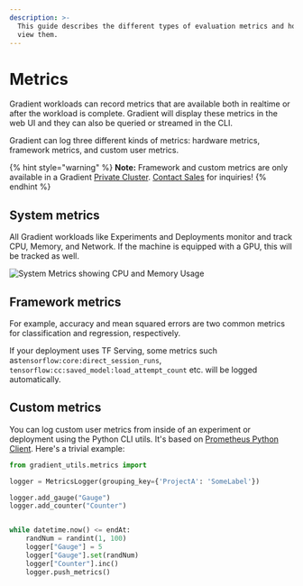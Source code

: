 ```yaml
---
description: >-
  This guide describes the different types of evaluation metrics and how you can
  view them.
---
```


# Metrics

Gradient workloads can record metrics that are available both in realtime or after the workload is complete. Gradient will display these metrics in the web UI and they can also be queried or streamed in the CLI.

Gradient can log three different kinds of metrics: hardware metrics, framework metrics, and custom user metrics.

{% hint style="warning" %}
**Note:** Framework and custom metrics are only available in a Gradient [Private Cluster](../../gradient-private-cloud/about/). [Contact Sales](https://info.paperspace.com/contact-sales) for inquiries!
{% endhint %}

## System metrics

All Gradient workloads like Experiments and Deployments monitor and track CPU, Memory, and Network. If the machine is equipped with a GPU, this will be tracked as well.

![System Metrics showing CPU and Memory Usage](../../.gitbook/assets/screenshot-metrics.jpg)

## Framework metrics

For example, accuracy and mean squared errors are two common metrics for classification and regression, respectively.

If your deployment uses TF Serving, some metrics such as`tensorflow:core:direct_session_runs`, `tensorflow:cc:saved_model:load_attempt_count` etc. will be logged automatically.

## **Custom metrics**

You can log custom user metrics from inside of an experiment or deployment using the Python CLI utils. It's based on [Prometheus Python Client](https://github.com/prometheus/client_python). Here's a trivial example:  


```python
from gradient_utils.metrics import 

logger = MetricsLogger(grouping_key={'ProjectA': 'SomeLabel'})

logger.add_gauge("Gauge")
logger.add_counter("Counter")


while datetime.now() <= endAt:
    randNum = randint(1, 100)
    logger["Gauge"] = 5
    logger["Gauge"].set(randNum)
    logger["Counter"].inc()
    logger.push_metrics()
```



